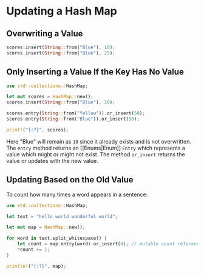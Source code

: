# Updating a Hash Map
## Overwriting a Value
```rust
scores.insert(String::from("Blue"), 10);
scores.insert(String::from("Blue"), 25);
```
## Only Inserting a Value If the Key Has No Value
```rust
use std::collections::HashMap;

let mut scores = HashMap::new();
scores.insert(String::from("Blue"), 10);

scores.entry(String::from("Yellow")).or_insert(50);	
scores.entry(String::from("Blue")).or_insert(50);	

print!("{:?}", scores);
```
Here "Blue" will remain as `10` since it already exists and is not overwritten.
The `entry` method returns an [[Enums|Enum]] `Entry` which represents a value which might or might not exist. The method `or_insert` returns the value or updates with the new value.
## Updating Based on the Old Value
To count how many times a word appears in a sentence:
```rust
use std::collections::HashMap;

let text = "hello world wonderful world";

let mut map = HashMap::new();

for word in text.split_whitespace() {
	let count = map.entry(word).or_insert(0); // mutable count references to the keys value.
	*count += 1;
}

println!("{:?}", map);
```